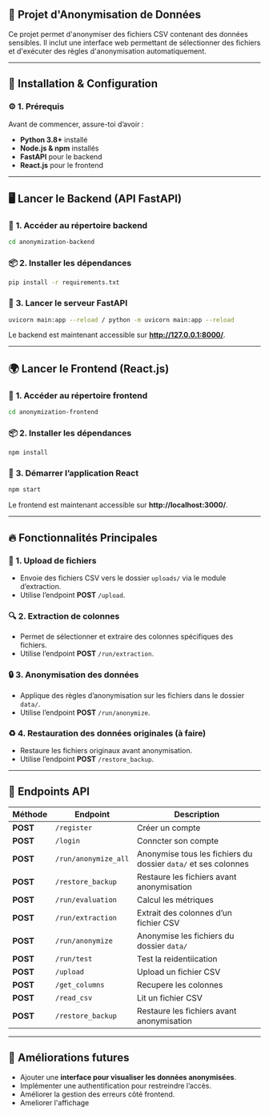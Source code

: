 ## 📌 **Projet d'Anonymisation de Données**

Ce projet permet d'anonymiser des fichiers CSV contenant des données sensibles. Il inclut une interface web permettant de sélectionner des fichiers et d'exécuter des règles d'anonymisation automatiquement.

---

## 🏰️ **Installation & Configuration**

### ⚙️ **1. Prérequis**
Avant de commencer, assure-toi d’avoir :
- **Python 3.8+** installé
- **Node.js & npm** installés
- **FastAPI** pour le backend
- **React.js** pour le frontend

---

## 🖥️ **Lancer le Backend (API FastAPI)**

### 📂 **1. Accéder au répertoire backend**
```bash
cd anonymization-backend
```

### 📦 **2. Installer les dépendances**
```bash
pip install -r requirements.txt
```

### 🚀 **3. Lancer le serveur FastAPI**
```bash
uvicorn main:app --reload / python -m uvicorn main:app --reload
```
Le backend est maintenant accessible sur **http://127.0.0.1:8000/**.

---

## 🌍 **Lancer le Frontend (React.js)**

### 📂 **1. Accéder au répertoire frontend**
```bash
cd anonymization-frontend
```

### 📦 **2. Installer les dépendances**
```bash
npm install
```

### 🚀 **3. Démarrer l’application React**
```bash
npm start
```
Le frontend est maintenant accessible sur **http://localhost:3000/**.

---

## 🔥 **Fonctionnalités Principales**
### **📁 1. Upload de fichiers**
- Envoie des fichiers CSV vers le dossier `uploads/` via le module d’extraction.
- Utilise l’endpoint **POST** `/upload`.

### **🔍 2. Extraction de colonnes**
- Permet de sélectionner et extraire des colonnes spécifiques des fichiers.
- Utilise l’endpoint **POST** `/run/extraction`.

### **🔒 3. Anonymisation des données**
- Applique des règles d’anonymisation sur les fichiers dans le dossier `data/`.
- Utilise l’endpoint **POST** `/run/anonymize`.

### **♻️ 4. Restauration des données originales**  (à faire)
- Restaure les fichiers originaux avant anonymisation.
- Utilise l’endpoint **POST** `/restore_backup`.

---

## 📌 **Endpoints API**
| Méthode  | Endpoint              | Description |
|----------|-----------------------|-------------|
| **POST** | `/register`            | Créer un compte |
| **POST** | `/login`               | Conncter son compte |
| **POST** | `/run/anonymize_all`   | Anonymise tous les fichiers du dossier `data/` et ses colonnes|
| **POST** | `/restore_backup`      | Restaure les fichiers avant anonymisation |
| **POST** | `/run/evaluation`      | Calcul les métriques |
| **POST** | `/run/extraction`      | Extrait des colonnes d’un fichier CSV |
| **POST** | `/run/anonymize`       | Anonymise les fichiers du dossier `data/` |
| **POST** | `/run/test`            | Test la reidentiication |
| **POST** | `/upload`              | Upload un fichier CSV |
| **POST** | `/get_columns`         | Recupere les colonnes |
| **POST** | `/read_csv`            | Lit un fichier CSV |
| **POST** | `/restore_backup`      | Restaure les fichiers avant anonymisation |

---

## 🎯 **Améliorations futures**
- Ajouter une **interface pour visualiser les données anonymisées**.
- Implémenter une authentification pour restreindre l’accès.
- Améliorer la gestion des erreurs côté frontend.
- Ameliorer l'affichage




